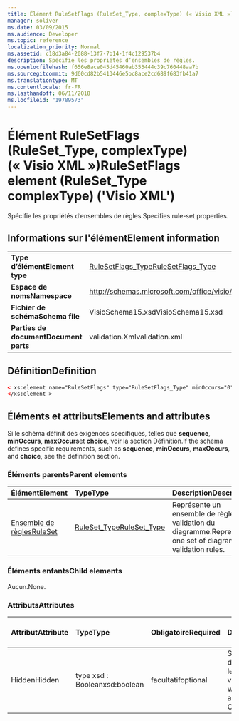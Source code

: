 ```yaml
---
title: Élément RuleSetFlags (RuleSet_Type, complexType) (« Visio XML »)
manager: soliver
ms.date: 03/09/2015
ms.audience: Developer
ms.topic: reference
localization_priority: Normal
ms.assetid: c18d3a84-2088-13f7-7b14-1f4c129537b4
description: Spécifie les propriétés d’ensembles de règles.
ms.openlocfilehash: f656e8ace045d45460ab353444c39c760448aa7b
ms.sourcegitcommit: 9d60cd82b5413446e5bc8ace2cd689f683fb41a7
ms.translationtype: MT
ms.contentlocale: fr-FR
ms.lasthandoff: 06/11/2018
ms.locfileid: "19789573"
---
```

# <a name="rulesetflags-element-rulesettype-complextype-visio-xml"></a><span data-ttu-id="ccf11-103">Élément RuleSetFlags (RuleSet_Type, complexType) (« Visio XML »)</span><span class="sxs-lookup"><span data-stu-id="ccf11-103">RuleSetFlags element (RuleSet_Type complexType) ('Visio XML')</span></span>

<span data-ttu-id="ccf11-104">Spécifie les propriétés d’ensembles de règles.</span><span class="sxs-lookup"><span data-stu-id="ccf11-104">Specifies rule-set properties.</span></span>
  
## <a name="element-information"></a><span data-ttu-id="ccf11-105">Informations sur l'élément</span><span class="sxs-lookup"><span data-stu-id="ccf11-105">Element information</span></span>

|||
|:-----|:-----|
|<span data-ttu-id="ccf11-106">**Type d’élément**</span><span class="sxs-lookup"><span data-stu-id="ccf11-106">**Element type**</span></span> <br/> |[<span data-ttu-id="ccf11-107">RuleSetFlags_Type</span><span class="sxs-lookup"><span data-stu-id="ccf11-107">RuleSetFlags_Type</span></span>](rulesetflags_type-complextypevisio-xml.md) <br/> |
|<span data-ttu-id="ccf11-108">**Espace de noms**</span><span class="sxs-lookup"><span data-stu-id="ccf11-108">**Namespace**</span></span> <br/> |http://schemas.microsoft.com/office/visio/2012/main  <br/> |
|<span data-ttu-id="ccf11-109">**Fichier de schéma**</span><span class="sxs-lookup"><span data-stu-id="ccf11-109">**Schema file**</span></span> <br/> |<span data-ttu-id="ccf11-110">VisioSchema15.xsd</span><span class="sxs-lookup"><span data-stu-id="ccf11-110">VisioSchema15.xsd</span></span>  <br/> |
|<span data-ttu-id="ccf11-111">**Parties de document**</span><span class="sxs-lookup"><span data-stu-id="ccf11-111">**Document parts**</span></span> <br/> |<span data-ttu-id="ccf11-112">validation.Xml</span><span class="sxs-lookup"><span data-stu-id="ccf11-112">validation.xml</span></span>  <br/> |
   
## <a name="definition"></a><span data-ttu-id="ccf11-113">Définition</span><span class="sxs-lookup"><span data-stu-id="ccf11-113">Definition</span></span>

```XML
< xs:element name="RuleSetFlags" type="RuleSetFlags_Type" minOccurs="0" maxOccurs="1" >
</xs:element >
```

## <a name="elements-and-attributes"></a><span data-ttu-id="ccf11-114">Éléments et attributs</span><span class="sxs-lookup"><span data-stu-id="ccf11-114">Elements and attributes</span></span>

<span data-ttu-id="ccf11-115">Si le schéma définit des exigences spécifiques, telles que **sequence**, **minOccurs**, **maxOccurs**et **choice**, voir la section Définition.</span><span class="sxs-lookup"><span data-stu-id="ccf11-115">If the schema defines specific requirements, such as **sequence**, **minOccurs**, **maxOccurs**, and **choice**, see the definition section.</span></span> 
  
### <a name="parent-elements"></a><span data-ttu-id="ccf11-116">Éléments parents</span><span class="sxs-lookup"><span data-stu-id="ccf11-116">Parent elements</span></span>

|<span data-ttu-id="ccf11-117">**Élément**</span><span class="sxs-lookup"><span data-stu-id="ccf11-117">**Element**</span></span>|<span data-ttu-id="ccf11-118">**Type**</span><span class="sxs-lookup"><span data-stu-id="ccf11-118">**Type**</span></span>|<span data-ttu-id="ccf11-119">**Description**</span><span class="sxs-lookup"><span data-stu-id="ccf11-119">**Description**</span></span>|
|:-----|:-----|:-----|
|[<span data-ttu-id="ccf11-120">Ensemble de règles</span><span class="sxs-lookup"><span data-stu-id="ccf11-120">RuleSet</span></span>](ruleset-element-rulesets_type-complextypevisio-xml.md) <br/> |[<span data-ttu-id="ccf11-121">RuleSet_Type</span><span class="sxs-lookup"><span data-stu-id="ccf11-121">RuleSet_Type</span></span>](ruleset_type-complextypevisio-xml.md) <br/> |<span data-ttu-id="ccf11-122">Représente un ensemble de règles de validation du diagramme.</span><span class="sxs-lookup"><span data-stu-id="ccf11-122">Represents one set of diagram-validation rules.</span></span>  <br/> |
   
### <a name="child-elements"></a><span data-ttu-id="ccf11-123">Éléments enfants</span><span class="sxs-lookup"><span data-stu-id="ccf11-123">Child elements</span></span>

<span data-ttu-id="ccf11-124">Aucun.</span><span class="sxs-lookup"><span data-stu-id="ccf11-124">None.</span></span>
  
### <a name="attributes"></a><span data-ttu-id="ccf11-125">Attributs</span><span class="sxs-lookup"><span data-stu-id="ccf11-125">Attributes</span></span>

|<span data-ttu-id="ccf11-126">**Attribut**</span><span class="sxs-lookup"><span data-stu-id="ccf11-126">**Attribute**</span></span>|<span data-ttu-id="ccf11-127">**Type**</span><span class="sxs-lookup"><span data-stu-id="ccf11-127">**Type**</span></span>|<span data-ttu-id="ccf11-128">**Obligatoire**</span><span class="sxs-lookup"><span data-stu-id="ccf11-128">**Required**</span></span>|<span data-ttu-id="ccf11-129">**Description**</span><span class="sxs-lookup"><span data-stu-id="ccf11-129">**Description**</span></span>|<span data-ttu-id="ccf11-130">**Valeurs possibles**</span><span class="sxs-lookup"><span data-stu-id="ccf11-130">**Possible values**</span></span>|
|:-----|:-----|:-----|:-----|:-----|
|<span data-ttu-id="ccf11-131">Hidden</span><span class="sxs-lookup"><span data-stu-id="ccf11-131">Hidden</span></span>  <br/> |<span data-ttu-id="ccf11-132">type xsd : Boolean</span><span class="sxs-lookup"><span data-stu-id="ccf11-132">xsd:boolean</span></span>  <br/> |<span data-ttu-id="ccf11-133">facultatif</span><span class="sxs-lookup"><span data-stu-id="ccf11-133">optional</span></span>  <br/> |<span data-ttu-id="ccf11-134">Spécifie si l’ensemble de règles s’affiche dans les liste règles à vérifier.</span><span class="sxs-lookup"><span data-stu-id="ccf11-134">Specifies whether the rule set appears in the Rules to Check list.</span></span>  <br/> |<span data-ttu-id="ccf11-135">Valeurs du type de type xsd : Boolean.</span><span class="sxs-lookup"><span data-stu-id="ccf11-135">Values of the xsd:boolean type.</span></span>  <br/> |
   

